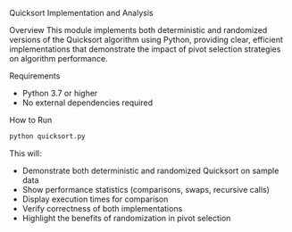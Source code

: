 Quicksort Implementation and Analysis

Overview
This module implements both deterministic and randomized versions of the Quicksort algorithm using Python, providing clear, efficient implementations that demonstrate the impact of pivot selection strategies on algorithm performance.

Requirements
- Python 3.7 or higher
- No external dependencies required

How to Run
```bash
python quicksort.py
```

This will:
- Demonstrate both deterministic and randomized Quicksort on sample data
- Show performance statistics (comparisons, swaps, recursive calls)
- Display execution times for comparison
- Verify correctness of both implementations
- Highlight the benefits of randomization in pivot selection
